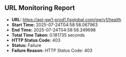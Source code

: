 ## URL Monitoring Report

- **URL:** https://api-gw1-prod1.fisglobal.com/gw/v1/health
- **Start Time:** 2025-07-24T04:58:58.067963
- **End Time:** 2025-07-24T04:58:58.249698
- **Total Time Taken:** 0.181735 seconds
- **HTTP Status Code:** 403
- **Status:** Failure
- **Failure Reason:** HTTP Status Code: 403
